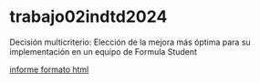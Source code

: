 # trabajo02indtd2024
Decisión multicriterio: Elección de la mejora más óptima para su implementación en un equipo de Formula Student


 [informe formato html](https://laumaydel.github.io/trabajo02indtd2024/Informe.html)
